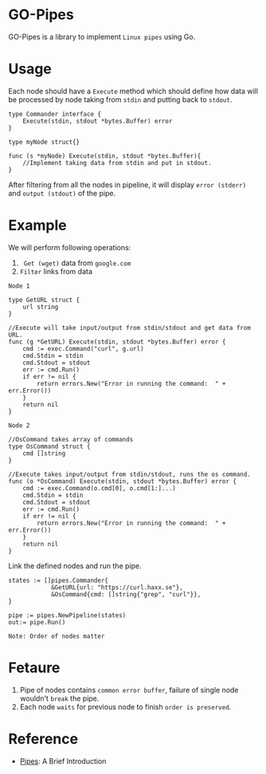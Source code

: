 # GO-Pipes 

GO-Pipes is a library to implement ```Linux pipes``` using Go. 

# Usage  

Each node should have a ```Execute``` method which should define how data will be processed by node taking from ```stdin``` and putting back to ```stdout```. 

```
type Commander interface {
	Execute(stdin, stdout *bytes.Buffer) error
}
```

```
type myNode struct{}

func (s *myNode) Execute(stdin, stdout *bytes.Buffer){
    //Implement taking data from stdin and put in stdout.
}   
```

After filtering from all the nodes in pipeline, it will display ```error (stderr)``` and ```output (stdout)``` of the pipe. 

# Example

We will perform following operations:

1. ``` Get (wget)``` data from ```google.com```
2. ```Filter``` links from data


```Node 1 ```

	
	type GetURL struct {
		url string
	}

	//Execute will take input/output from stdin/stdout and get data from URL. 
	func (g *GetURL) Execute(stdin, stdout *bytes.Buffer) error {
		cmd := exec.Command("curl", g.url)
		cmd.Stdin = stdin
		cmd.Stdout = stdout
		err := cmd.Run()
		if err != nil {
			return errors.New("Error in running the command:  " + err.Error())
		}
		return nil
	}
	

```Node 2 ```

	
	//OsCommand takes array of commands
	type OsCommand struct {
		cmd []string
	}

	//Execute takes input/output from stdin/stdout, runs the os command. 
	func (o *OsCommand) Execute(stdin, stdout *bytes.Buffer) error {
		cmd := exec.Command(o.cmd[0], o.cmd[1:]...)
		cmd.Stdin = stdin
		cmd.Stdout = stdout
		err := cmd.Run()
		if err != nil {
			return errors.New("Error in running the command:  " + err.Error())
		}
		return nil
	}

	
 
Link the defined nodes and run the pipe. 

```
states := []pipes.Commander{
			&GetURL{url: "https://curl.haxx.se"},
			&OsCommand{cmd: []string{"grep", "curl"}},
}

pipe := pipes.NewPipeline(states)
out:= pipe.Run()
```

``` Note: Order of nodes matter ```


# Fetaure 

1. Pipe of nodes contains ```common error buffer```, failure of single node wouldn't ```break``` the pipe. 
2. Each node ```waits``` for previous node to finish ```order is preserved```.



# Reference 

- [Pipes](http://www.linfo.org/pipes.html): A Brief Introduction


